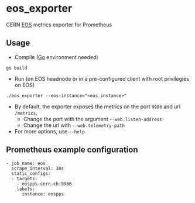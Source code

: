 # eos_exporter
CERN [EOS](https://eos.web.cern.ch) metrics exporter for Prometheus

## Usage

- Compile ([Go](https://golang.org/doc/install) environment needed)

```
go build
```
- Run (on EOS headnode or in a pre-configured client with root privilegies on EOS)

```
./eos_exporter --eos-instance="<eos_instance>"
```

- By default, the exporter exposes the metrics on the port `9986` and url `/metrics`. 
    - Change the port with the argument `--web.listen-address` 
    - Change the url with `--web.telemetry-path`
- For more options, use `--help`

## Prometheus example configuration

```
- job_name: eos
  scrape_interval: 30s
  static_configs:
  - targets:
    - eospps.cern.ch:9986
    labels:
      instance: eospps
```
